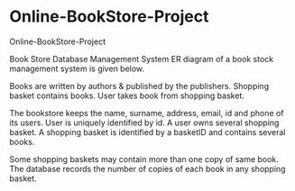 # Online-BookStore-Project

Online-BookStore-Project

Book Store Database Management System ER diagram of a book stock management system is given below.

Books are written by authors & published by the publishers. Shopping basket contains books. User takes book from shopping basket.

The bookstore keeps the name, surname, address, email, id and phone of its users. User is uniquely identified by id. A user owns several shopping basket. A shopping basket is identified by a basketID and contains several books.

Some shopping baskets may contain more than one copy of same book. The database records the number of copies of each book in any shopping basket.



